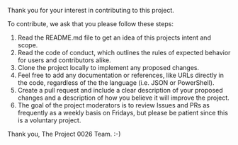 Thank you for your interest in contributing to this project. 

To contribute, we ask that you please follow these steps:
1. Read the README.md file to get an idea of this projects intent and scope.
2. Read the code of conduct, which outlines the rules of expected behavior for users and contributors alike.
3. Clone the project locally to implement any proposed changes.
4. Feel free to add any documentation or references, like URLs directly in the code, regardless of the the language (i.e. JSON or PowerShell).
5. Create a pull request and include a clear description of your proposed changes and a description of how you believe it will improve the project.
6. The goal of the project moderators is to review Issues and PRs as frequently as a weekly basis on Fridays, but please be patient since this is a voluntary project.

Thank you,
The Project 0026 Team. :-)
